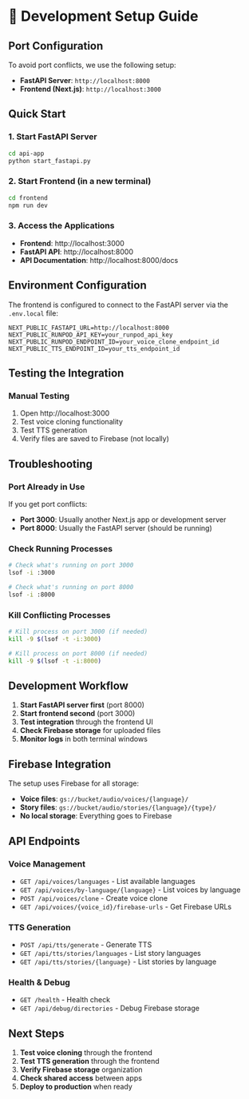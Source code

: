 # 🚀 Development Setup Guide

## **Port Configuration**

To avoid port conflicts, we use the following setup:

- **FastAPI Server**: `http://localhost:8000`
- **Frontend (Next.js)**: `http://localhost:3000`

## **Quick Start**

### **1. Start FastAPI Server**
```bash
cd api-app
python start_fastapi.py
```

### **2. Start Frontend (in a new terminal)**
```bash
cd frontend
npm run dev
```

### **3. Access the Applications**
- **Frontend**: http://localhost:3000
- **FastAPI API**: http://localhost:8000
- **API Documentation**: http://localhost:8000/docs

## **Environment Configuration**

The frontend is configured to connect to the FastAPI server via the `.env.local` file:

```env
NEXT_PUBLIC_FASTAPI_URL=http://localhost:8000
NEXT_PUBLIC_RUNPOD_API_KEY=your_runpod_api_key
NEXT_PUBLIC_RUNPOD_ENDPOINT_ID=your_voice_clone_endpoint_id
NEXT_PUBLIC_TTS_ENDPOINT_ID=your_tts_endpoint_id
```

## **Testing the Integration**

### **Manual Testing**
1. Open http://localhost:3000
2. Test voice cloning functionality
3. Test TTS generation
4. Verify files are saved to Firebase (not locally)

## **Troubleshooting**

### **Port Already in Use**
If you get port conflicts:
- **Port 3000**: Usually another Next.js app or development server
- **Port 8000**: Usually the FastAPI server (should be running)

### **Check Running Processes**
```bash
# Check what's running on port 3000
lsof -i :3000

# Check what's running on port 8000
lsof -i :8000
```

### **Kill Conflicting Processes**
```bash
# Kill process on port 3000 (if needed)
kill -9 $(lsof -t -i:3000)

# Kill process on port 8000 (if needed)
kill -9 $(lsof -t -i:8000)
```

## **Development Workflow**

1. **Start FastAPI server first** (port 8000)
2. **Start frontend second** (port 3000)
3. **Test integration** through the frontend UI
4. **Check Firebase storage** for uploaded files
5. **Monitor logs** in both terminal windows

## **Firebase Integration**

The setup uses Firebase for all storage:
- **Voice files**: `gs://bucket/audio/voices/{language}/`
- **Story files**: `gs://bucket/audio/stories/{language}/{type}/`
- **No local storage**: Everything goes to Firebase

## **API Endpoints**

### **Voice Management**
- `GET /api/voices/languages` - List available languages
- `GET /api/voices/by-language/{language}` - List voices by language
- `POST /api/voices/clone` - Create voice clone
- `GET /api/voices/{voice_id}/firebase-urls` - Get Firebase URLs

### **TTS Generation**
- `POST /api/tts/generate` - Generate TTS
- `GET /api/tts/stories/languages` - List story languages
- `GET /api/tts/stories/{language}` - List stories by language

### **Health & Debug**
- `GET /health` - Health check
- `GET /api/debug/directories` - Debug Firebase storage

## **Next Steps**

1. **Test voice cloning** through the frontend
2. **Test TTS generation** through the frontend
3. **Verify Firebase storage** organization
4. **Check shared access** between apps
5. **Deploy to production** when ready 